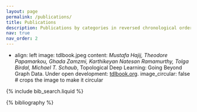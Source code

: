 ```yaml
---
layout: page
permalink: /publications/
title: Publications
description: Publications by categories in reversed chronological order.
nav: true
nav_order: 2
---
```


<!-- _pages/publications.md -->

<!-- Bibsearch Feature -->


<div class="books">

- align: left
    image: tdlbook.jpeg
    content: *Mustafa Hajij, Theodore Papamarkou, Ghada Zamzmi, Karthikeyan Natesan Ramamurthy, Tolga Birdal, Michael T. Schaub*, Topological Deep Learning: Going Beyond Graph Data. Under open development: <a href="https://tdlbook.org/">tdlbook.org</a>.
    image_circular: false # crops the image to make it circular

</div>

{% include bib_search.liquid %}

<div class="publications">

{% bibliography %}

</div>
